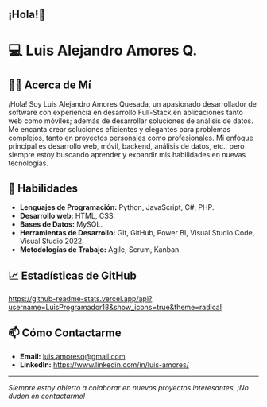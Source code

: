 ## ¡Hola!👋
# 💻 Luis Alejandro Amores Q.

## 🧑‍💻 Acerca de Mí

¡Hola! Soy Luis Alejandro Amores Quesada, un apasionado desarrollador de software con experiencia en desarrollo Full-Stack en aplicaciones tanto web como móviles; además de desarrollar soluciones de análisis de datos. Me encanta crear soluciones eficientes y elegantes para problemas complejos, tanto en proyectos personales como profesionales. Mi enfoque principal es desarrollo web, móvil, backend, análisis de datos, etc., pero siempre estoy buscando aprender y expandir mis habilidades en nuevas tecnologías.

## 🔧 Habilidades

- **Lenguajes de Programación:** Python, JavaScript, C#, PHP.
- **Desarrollo web:** HTML, CSS.
- **Bases de Datos:**  MySQL.
- **Herramientas de Desarrollo:** Git, GitHub, Power BI, Visual Studio Code, Visual Studio 2022.
- **Metodologías de Trabajo:** Agile, Scrum, Kanban.

## 📈 Estadísticas de GitHub

https://github-readme-stats.vercel.app/api?username=LuisProgramador18&show_icons=true&theme=radical

## 📫 Cómo Contactarme

- **Email:** luis.amoresq@gmail.com
- **LinkedIn:** https://www.linkedin.com/in/luis-amores/

---

_Siempre estoy abierto a colaborar en nuevos proyectos interesantes. ¡No duden en contactarme!_
